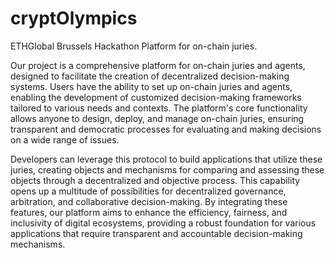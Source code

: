 # cryptOlympics

ETHGlobal Brussels Hackathon
Platform for on-chain juries.

Our project is a comprehensive platform for on-chain juries and agents, designed to facilitate the creation of decentralized decision-making systems. Users have the ability to set up on-chain juries and agents, enabling the development of customized decision-making frameworks tailored to various needs and contexts. The platform's core functionality allows anyone to design, deploy, and manage on-chain juries, ensuring transparent and democratic processes for evaluating and making decisions on a wide range of issues.

Developers can leverage this protocol to build applications that utilize these juries, creating objects and mechanisms for comparing and assessing these objects through a decentralized and objective process. This capability opens up a multitude of possibilities for decentralized governance, arbitration, and collaborative decision-making. By integrating these features, our platform aims to enhance the efficiency, fairness, and inclusivity of digital ecosystems, providing a robust foundation for various applications that require transparent and accountable decision-making mechanisms.

